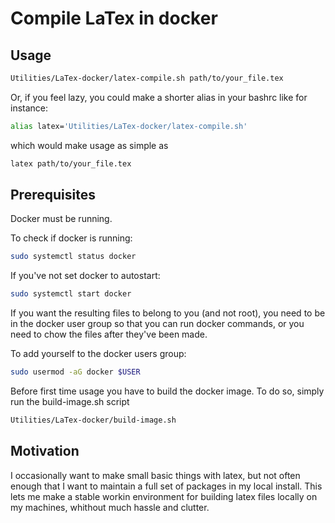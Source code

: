 # Compile LaTex in docker

## Usage

```sh
Utilities/LaTex-docker/latex-compile.sh path/to/your_file.tex
```

Or, if you feel lazy, you could make a shorter alias in your bashrc like for instance:

```bash
alias latex='Utilities/LaTex-docker/latex-compile.sh'
```

which would make usage as simple as

```sh
latex path/to/your_file.tex
```

## Prerequisites

Docker must be running.

To check if docker is running:

```sh
sudo systemctl status docker
```

If you've not set docker to autostart:

```sh
sudo systemctl start docker
```

If you want the resulting files to belong to you (and not root), you need to be in the docker user group so that you can run docker commands, or you need to chow the files after they've been made.

To add yourself to the docker users group:

```sh
sudo usermod -aG docker $USER
```

Before first time usage you have to build the docker image.
To do so, simply run the build-image.sh script

```sh
Utilities/LaTex-docker/build-image.sh
```

## Motivation

I occasionally want to make small basic things with latex, but not often enough that I want to maintain a full set of packages in my local install.
This lets me make a stable workin environment for building latex files locally on my machines, whithout much hassle and clutter.
